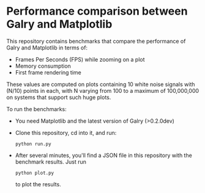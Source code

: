 # Performance comparison between Galry and Matplotlib

This repository contains benchmarks that compare the performance of Galry and Matplotlib in terms of:

* Frames Per Seconds (FPS) while zooming on a plot
* Memory consumption
* First frame rendering time

These values are computed on plots containing 10 white noise signals with (N/10) points in each, with N varying from 100 to a maximum of 100,000,000 on systems that support such huge plots.

To run the benchmarks:

  * You need Matplotlib and the latest version of Galry (>0.2.0dev)
  * Clone this repository, cd into it, and run:
    
        python run.py
        
  * After several minutes, you'll find a JSON file in this repository with the benchmark results. Just run
  
        python plot.py
        
    to plot the results.

